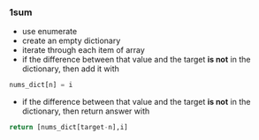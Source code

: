 
### 1sum 
- use enumerate 
- create an empty dictionary
- iterate through each item of array
- if the difference between that value and the target **is not** in the dictionary, then add it with
```python
nums_dict[n] = i
```
- if the difference between that value and the target **is not** in the dictionary, then return answer with 
```python 
return [nums_dict[target-n],i]
```